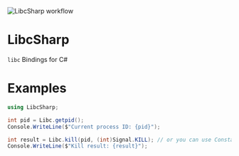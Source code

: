 ![LibcSharp workflow](https://github.com/massoudasadi/LibcSharp/actions/workflows/dotnet.yml/badge.svg)

# LibcSharp
`libc` Bindings for C#


# Examples
```C#
using LibcSharp;

int pid = Libc.getpid();
Console.WriteLine($"Current process ID: {pid}");

int result = Libc.kill(pid, (int)Signal.KILL); // or you can use Constants.SIGKILL
Console.WriteLine($"Kill result: {result}");
```
